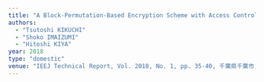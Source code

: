 ```yaml
---
title: "A Block-Permutation-Based Encryption Scheme with Access Control"
authors:
  - "Tsutoshi KIKUCHI"
  - "Shoko IMAIZUMI"
  - "Hitoshi KIYA"
year: 2018
type: "domestic"
venue: "IEEJ Technical Report, Vol. 2018, No. 1, pp. 35-40, 千葉県千葉市, 2018-01-27."
---
```

